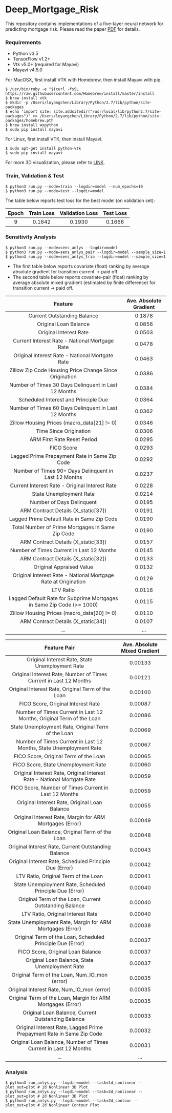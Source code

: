 # Deep_Mortgage_Risk

This repository contains implementations of a five-layer neural network for predicting mortgage risk. Please read the paper [PDF](https://papers.ssrn.com/sol3/papers.cfm?abstract_id=2799443) for details. 

### Requirements
  * Python v3.5
  * TensorFlow v1.2+
  * Vtk v5.0+ (required for Mayavi)
  * Mayavi v4.5.0
  
For MacOSX, first install VTK with Homebrew, then install Mayavi with pip. 
```
$ /usr/bin/ruby -e "$(curl -fsSL https://raw.githubusercontent.com/Homebrew/install/master/install
$ brew install vtk
$ mkdir -p /Users/luyangchen/Library/Python/2.7/lib/python/site-packages
$ echo 'import site; site.addsitedir("/usr/local/lib/python2.7/site-packages")' >> /Users/luyangchen/Library/Python/2.7/lib/python/site-packages/homebrew.pth
$ brew install wxpython
$ sudo pip install mayavi
```
For Linux, first install VTK, then install Mayavi. 
```
$ sudo apt-get install python-vtk
$ sudo pip install mayavi
```
For more 3D visualization, please refer to [LINK](http://www.sethanil.com/python-for-reseach/5). 

### Train, Validation & Test
```
$ python3 run.py --mode=train --logdir=model --num_epochs=10
$ python3 run.py --mode=test --logdir=model
```
The table below reports test loss for the best model (on validation set):

| Epoch | Train Loss | Validation Loss | Test Loss |
|:-----:|:----------:|:---------------:|:---------:|
| 9     | 0.1642     | 0.1930          | 0.1666    |

### Sensitivity Analysis
```
$ python3 run.py --mode=sens_anlys --logdir=model
$ python3 run.py --mode=sens_anlys_pair --logdir=model --sample_size=1
$ python3 run.py --mode=sens_anlys_trio --logdir=model --sample_size=1
```

  * The first table below reports covariate (float) ranking by average absolute gradient for transition current -> paid off. 
  * The second table below reports covariate-pair (float) ranking by average absolute mixed gradient (estimated by finite difference) for transition current -> paid off. 

| Feature                                                               | Ave. Absolute Gradient |
|:---------------------------------------------------------------------:|:----------------------:|
| Current Outstanding Balance                                           | 0.1878                 |
| Original Loan Balance                                                 | 0.0856                 |
| Original Interest Rate                                                | 0.0503                 |
| Current Interest Rate - National Mortgage Rate                        | 0.0478                 |
| Original Interest Rate - National Mortgate Rate                       | 0.0463                 |
| Zillow Zip Code Housing Price Change Since Origination                | 0.0386                 |
| Number of Times 30 Days Delinquent in Last 12 Months                  | 0.0384                 |
| Scheduled Interest and Principle Due                                  | 0.0364                 |
| Number of Times 60 Days Delinquent in Last 12 Months                  | 0.0362                 |
| Zillow Housing Prices (macro_data[21] != 0)                           | 0.0346                 |
| Time Since Origination                                                | 0.0306                 |
| ARM First Rate Reset Period                                           | 0.0295                 |
| FICO Score                                                            | 0.0293                 |
| Lagged Prime Prepayment Rate in Same Zip Code                         | 0.0292                 |
| Number of Times 90+ Days Delinquent in Last 12 Months                 | 0.0237                 |
| Current Interest Rate - Original Interest Rate                        | 0.0228                 |
| State Unemployment Rate                                               | 0.0214                 |
| Number of Days Delinquent                                             | 0.0195                 |
| ARM Contract Details (X_static[37])                                   | 0.0191                 |
| Lagged Prime Default Rate in Same Zip Code                            | 0.0190                 |
| Total Number of Prime Mortgages in Same Zip Code                      | 0.0190                 |
| ARM Contract Details (X_static[33])                                   | 0.0157                 |
| Number of Times Current in Last 12 Months                             | 0.0145                 |
| ARM Contract Details (X_static[32])                                   | 0.0133                 |
| Original Appraised Value                                              | 0.0132                 |
| Original Interest Rate - National Mortgage Rate at Origination        | 0.0129                 |
| LTV Ratio                                                             | 0.0116                 |
| Lagged Default Rate for Subprime Mortgages in Same Zip Code (>= 1000) | 0.0115                 |
| Zillow Housing Prices (macro_data[20] != 0)                           | 0.0110                 |
| ARM Contract Details (X_static[34])                                   | 0.0107                 |
| ...                                                                   | ...                    |
  
| Feature Pair                                                            | Ave. Absolute Mixed Gradient |
|:-----------------------------------------------------------------------:|:----------------------------:|
| Original Interest Rate, State Unemployment Rate                         | 0.00133                      |
| Original Interest Rate, Number of Times Current in Last 12 Months       | 0.00121                      |
| Original Interest Rate, Original Term of the Loan                       | 0.00100                      |
| FICO Score, Original Interest Rate                                      | 0.00087                      |
| Number of Times Current in Last 12 Months, Original Term of the Loan    | 0.00086                      |
| State Unemployment Rate, Original Term of the Loan                      | 0.00069                      |
| Number of Times Current in Last 12 Months, State Unemployment Rate      | 0.00067                      |
| FICO Score, Original Term of the Loan                                   | 0.00065                      |
| FICO Score, State Unemployment Rate                                     | 0.00060                      |
| Original Interest Rate, Original Interest Rate - National Mortgate Rate | 0.00059                      |
| FICO Score, Number of Times Current in Last 12 Months                   | 0.00059                      |
| Original Interest Rate, Original Loan Balance                           | 0.00055                      |
| Original Interest Rate, Margin for ARM Mortgages (Error)                | 0.00049                      |
| Original Loan Balance, Original Term of the Loan                        | 0.00048                      |
| Original Interest Rate, Current Outstanding Balance                     | 0.00043                      |
| Original Interest Rate, Scheduled Principle Due (Error)                 | 0.00042                      |
| LTV Ratio, Original Term of the Loan                                    | 0.00041                      |
| State Unemployment Rate, Scheduled Principle Due (Error)                | 0.00040                      |
| Original Term of the Loan, Current Outstanding Balance                  | 0.00040                      |
| LTV Ratio, Original Interest Rate                                       | 0.00040                      |
| State Unemployment Rate, Margin for ARM Mortgages (Error)               | 0.00038                      |
| Original Term of the Loan, Scheduled Principle Due (Error)              | 0.00037                      |
| FICO Score, Original Loan Balance                                       | 0.00037                      |
| Original Loan Balance, State Unemployment Rate                          | 0.00037                      |
| Original Term of the Loan, Num_IO_mon (error)                           | 0.00035                      |
| Original Interest Rate, Num_IO_mon (error)                              | 0.00035                      |
| Original Term of the Loan, Margin for ARM Mortgages (Error)             | 0.00035                      |
| Original Loan Balance, Current Outstanding Balance                      | 0.00033                      |
| Original Interest Rate, Lagged Prime Prepayment Rate in Same Zip Code   | 0.00032                      |
| Original Loan Balance, Number of Times Current in Last 12 Months        | 0.00031                      |
| ...                                                                     | ...                          |

### Analysis
```
$ python3 run_anlys.py --logdir=model --task=1d_nonlinear --plot_out=plot # 1d Nonlinear 3D Plot
$ python3 run_anlys.py --logdir=model --task=2d_nonlinear --plot_out=plot # 2d Nonlinear 3D Plot
$ python3 run_anlys.py --logdir=model --task=2d_contour --plot_out=plot # 2d Nonlinear Contour Plot
```
